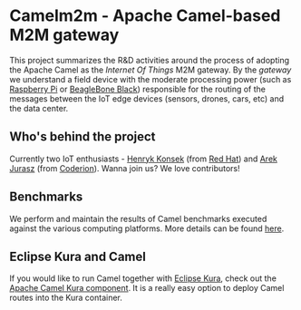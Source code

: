 # Camelm2m - Apache Camel-based M2M gateway

This project summarizes the R&D activities around the process of adopting the Apache Camel as the *Internet Of Things* M2M
gateway. By the *gateway* we understand a field device with the moderate processing power (such as
[Raspberry Pi](http://www.raspberrypi.org) or [BeagleBone Black](http://beagleboard.org/BLACK)) responsible for the
routing of the messages between the IoT edge devices (sensors, drones, cars, etc) and the data center.

## Who's behind the project

Currently two IoT enthusiasts - [Henryk Konsek](https://twitter.com/hekonsek) (from [Red Hat](http://redhat.com)) and
[Arek Jurasz](https://twitter.com/arekjurasz) (from [Coderion](http://coderion.pl)). Wanna join us? We love
contributors!

## Benchmarks

We perform and maintain the results of Camel benchmarks executed against the various computing platforms. More details
can be found [here](https://github.com/hekonsek/camel-m2m-gateway/tree/master/benchmarks/README.md).

## Eclipse Kura and Camel

If you would like to run Camel together with [Eclipse Kura](https://eclipse.org/kura), check out the
[Apache Camel Kura component](http://camel.apache.org/kura). It is a really easy option to deploy Camel routes into the
Kura container.
